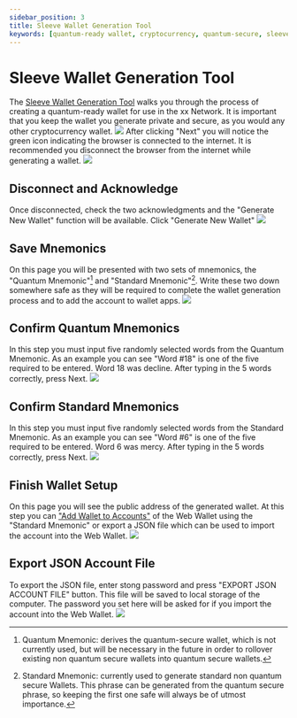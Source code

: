 ```yaml
---
sidebar_position: 3
title: Sleeve Wallet Generation Tool
keywords: [quantum-ready wallet, cryptocurrency, quantum-secure, sleeve, wallet, xx Network, key generation]
---
```


# Sleeve Wallet Generation Tool
The [Sleeve Wallet Generation Tool](https://sleeve.xx.network/) walks you through the process of creating a quantum-ready wallet for use in the xx Network. It is important that you keep the wallet you generate private and secure, as you would any other cryptocurrency wallet.
![](@site/static/img/sleeve-welcome.png)
After clicking "Next" you will notice the green icon indicating the browser is connected to the internet. It is recommended you disconnect the browser from the internet while generating a wallet.
![](@site/static/img/sleeve-online.png)

## Disconnect and Acknowledge
Once disconnected, check the two acknowledgments and the "Generate New Wallet" function will be available. Click "Generate New Wallet"
![](@site/static/img/sleeve-offline.png)

## Save Mnemonics
On this page you will be presented with two sets of mnemonics, the "Quantum Mnemonic"[^1] and "Standard Mnemonic"[^2]. Write these two down somewhere safe as they will be required to complete the wallet generation process and to add the account to wallet apps.
![](@site/static/img/sleeve-gen-mnemonics.png)

## Confirm Quantum Mnemonics
In this step you must input five randomly selected words from the Quantum Mnemonic. As an example you can see "Word #18" is one of the five required to be entered. Word 18 was decline. After typing in the 5 words correctly, press Next.
![](@site/static/img/sleeve-ver-quant.png)

## Confirm Standard Mnemonics
In this step you must input five randomly selected words from the Standard Mnemonic. As an example you can see "Word #6" is one of the five required to be entered. Word 6 was mercy. After typing in the 5 words correctly, press Next.
![](@site/static/img/sleeve-ver-stan.png)

## Finish Wallet Setup
On this page you will see the public address of the generated wallet. At this step you can ["Add Wallet to Accounts"](webWallet/accounts/addAccount.md) of the Web Wallet using the "Standard Mnemonic" or export a JSON file which can be used to import the account into the Web Wallet.
![](@site/static/img/sleeve-finish.png)

## Export JSON Account File
To export the JSON file, enter stong password and press "EXPORT JSON ACCOUNT FILE" button. This file will be saved to local storage of the computer. The password you set here will be asked for if you import the account into the Web Wallet.
![](@site/static/img/sleeve-export-json.png)

[^1]: Quantum Mnemonic: derives the quantum-secure wallet, which is not currently used, but will be necessary in the future in order to rollover existing non quantum secure wallets into quantum secure wallets.

[^2]: Standard Mnemonic: currently used to generate standard non quantum secure Wallets. This phrase can be generated from the quantum secure phrase, so keeping the first one safe will always be of utmost importance.